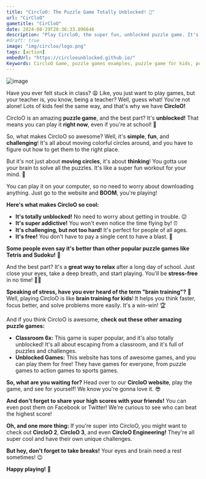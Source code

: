 ```yaml
---
title: "CircloO: The Puzzle Game Totally Unblocked! 🤯"
url: "CirCloO"
gametitle: "CirCloO"
date: 2024-08-29T20:36:33.896646
description: "Play CircloO, the super fun, unblocked puzzle game. It's a blast, trust us!"
#draft: true
image: "img/circloo/logo.png"
tags: [action]
embedUrl: "https://circloounblocked.github.io/"
Keywords: CircloO Game, puzzle games examples, puzzle game for kids, puzzle definition, jigsaw puzzle, puzzle games for adults, puzzle games wikipedia, puzzle games online, jigsaw puzzle games, best puzzle games, circloo 2, circloo 3, circloo engineering, circloo 1, circloo unblocked, circloo poki, circloo 2 engineering, circloo 2 unblocked, circloo unblocked games 66
---
```


![image](https://github.com/user-attachments/assets/743ba221-d973-417e-ae9b-00b257e985e3)

Have you ever felt stuck in class? 😩  Like, you just want to play games, but your teacher is, you know, being a teacher?  Well, guess what!  You're not alone!  Lots of kids feel the same way, and that's why we have **CircloO!**  

CircloO is an amazing **puzzle game**, and the best part?  It's **unblocked!**  That means you can play it **right now**,  even if you're at school!  🤫  

So, what makes CircloO so awesome?  Well, it's **simple**, **fun**, and **challenging**!  It's all about moving colorful circles around, and you have to figure out how to get them to the right place.  

But it's not just about **moving circles**, it's about **thinking**!  You gotta use your brain to solve all the puzzles.  It's like a super fun workout for your mind.  💪  

You can play it on your computer, so no need to worry about downloading anything.  Just go to the website and **BOOM**, you're playing!  

**Here's what makes CircloO so cool:**

* **It's totally unblocked!**  No need to worry about getting in trouble.  😉
* **It's super addictive!**  You won't even notice the time flying by!  ⏰
* **It's challenging, but not too hard!**  It's perfect for people of all ages.  
* **It's free!**  You don't have to pay a single cent to have a blast.  🤑

**Some people even say it's better than other popular puzzle games like Tetris and Sudoku!**  🤯  

And the best part?  It's a **great way to relax** after a long day of school.  Just close your eyes, take a deep breath, and start playing.  You'll be **stress-free** in no time!  🧘‍♀️  

**Speaking of stress, have you ever heard of the term "brain training"?**  🧠  Well, playing CircloO is like **brain training for kids**!  It helps you think faster, focus better, and solve problems more easily.  It's a win-win!  🏆

And if you think CircloO is awesome, **check out these other amazing puzzle games:**

* **Classroom 6x:** This game is super popular, and it's also totally unblocked!  It's all about escaping from a classroom, and it's full of puzzles and challenges.  
* **Unblocked Games:**  This website has tons of awesome games, and you can play them for free!  They have games for everyone, from puzzle games to action games to sports games.  

**So, what are you waiting for?**  Head over to our **CircloO website**, play the game, and see for yourself!  We know you're gonna love it.  😎

 **And don't forget to share your high scores with your friends!**  You can even post them on Facebook or Twitter!  We're curious to see who can beat the highest score!  

 **Oh, and one more thing:**  If you're super into CircloO, you might want to check out **CircloO 2**, **CircloO 3**, and even **CircloO Engineering!**  They're all super cool and have their own unique challenges.  

 **But hey, don't forget to take breaks!**  Your eyes and brain need a rest sometimes!  😉  

**Happy playing!** 🎉
